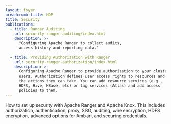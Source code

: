 ```yaml
---
layout: foyer
breadcrumb-title: HDP
title: Security
publications:
  - title: Ranger Auditing
    url: security-ranger-auditing/index.html
    description: >-
      "Configuring Apache Ranger to collect audits,
      access history and reporting data."

  - title: Providing Authorization with Ranger
    url: security-ranger-authorization/index.html
    description: >-
      Configuring Apache Ranger to provide authorization to your cluster
      users. Authorization defines user access rights to resources and
      the actions they can take. You can add resource services (e.g.,
      HDFS, Hive, HBase, etc) or tag services (Atlas) and add access
      policies to them.
---
```


How to set up security with Apache Ranger and Apache Knox. This includes
authorization, authentication, proxy, SSO, auditing, wire encryption,
HDFS encryption, advanced options for Ambari, and securing credentials.
